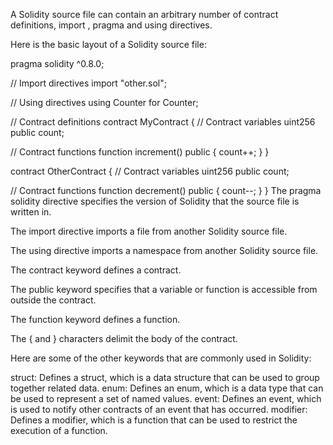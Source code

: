 
A Solidity source file can contain an arbitrary number of contract definitions, import , pragma and using directives.

Here is the basic layout of a Solidity source file:

pragma solidity ^0.8.0;

// Import directives
import "other.sol";

// Using directives
using Counter for Counter;

// Contract definitions
contract MyContract {
  // Contract variables
  uint256 public count;

  // Contract functions
  function increment() public {
    count++;
  }
}

contract OtherContract {
  // Contract variables
  uint256 public count;

  // Contract functions
  function decrement() public {
    count--;
  }
}
The pragma solidity directive specifies the version of Solidity that the source file is written in.

The import directive imports a file from another Solidity source file.

The using directive imports a namespace from another Solidity source file.

The contract keyword defines a contract.

The public keyword specifies that a variable or function is accessible from outside the contract.

The function keyword defines a function.

The { and } characters delimit the body of the contract.

Here are some of the other keywords that are commonly used in Solidity:

struct: Defines a struct, which is a data structure that can be used to group together related data.
enum: Defines an enum, which is a data type that can be used to represent a set of named values.
event: Defines an event, which is used to notify other contracts of an event that has occurred.
modifier: Defines a modifier, which is a function that can be used to restrict the execution of a function.